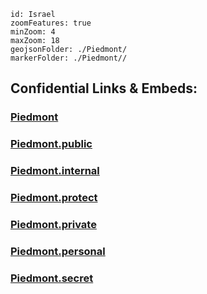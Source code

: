
```leaflet
id: Israel
zoomFeatures: true 
minZoom: 4 
maxZoom: 18
geojsonFolder: ./Piedmont/
markerFolder: ./Piedmont//
```


## Confidential Links & Embeds: 

### [Piedmont](/_Standards/Earth/Continent/Europe/Europe~South/Italy/regions~Italy/Piedmont.md) 

### [Piedmont.public](/_public/Earth/Continent/Europe/Europe~South/Italy/regions~Italy/Piedmont.public.md) 

### [Piedmont.internal](/_internal/Earth/Continent/Europe/Europe~South/Italy/regions~Italy/Piedmont.internal.md) 

### [Piedmont.protect](/_protect/Earth/Continent/Europe/Europe~South/Italy/regions~Italy/Piedmont.protect.md) 

### [Piedmont.private](/_private/Earth/Continent/Europe/Europe~South/Italy/regions~Italy/Piedmont.private.md) 

### [Piedmont.personal](/_personal/Earth/Continent/Europe/Europe~South/Italy/regions~Italy/Piedmont.personal.md) 

### [Piedmont.secret](/_secret/Earth/Continent/Europe/Europe~South/Italy/regions~Italy/Piedmont.secret.md)

